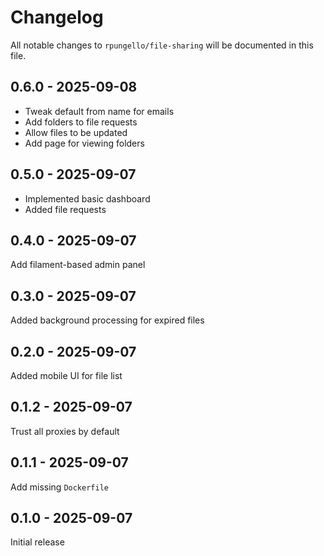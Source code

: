 # Changelog

All notable changes to `rpungello/file-sharing` will be documented in this file.

## 0.6.0 - 2025-09-08

- Tweak default from name for emails
- Add folders to file requests
- Allow files to be updated
- Add page for viewing folders

## 0.5.0 - 2025-09-07

- Implemented basic dashboard
- Added file requests

## 0.4.0 - 2025-09-07

Add filament-based admin panel

## 0.3.0 - 2025-09-07

Added background processing for expired files

## 0.2.0 - 2025-09-07

Added mobile UI for file list

## 0.1.2 - 2025-09-07

Trust all proxies by default

## 0.1.1 - 2025-09-07

Add missing `Dockerfile`

## 0.1.0 - 2025-09-07

Initial release
